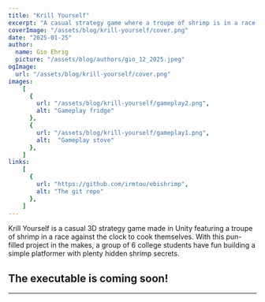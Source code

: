 ```yaml
---
title: "Krill Yourself"
excerpt: "A casual strategy game where a troupe of shrimp is in a race against the clock to cook themselves."
coverImage: "/assets/blog/krill-yourself/cover.png"
date: "2025-01-25"
author:
  name: Gio Ehrig
  picture: "/assets/blog/authors/gio_12_2025.jpeg"
ogImage:
  url: "/assets/blog/krill-yourself/cover.png"
images: 
    [
      {
        url: "/assets/blog/krill-yourself/gameplay2.png", 
        alt: "Gameplay fridge"
      },
      {
        url: "/assets/blog/krill-yourself/gameplay1.png",
        alt:  "Gameplay stove"
      },
    ]
links: 
    [
      {
        url: "https://github.com/irmtou/ebishrimp", 
        alt: "The git repo"
      },
    ]
---
```


Krill Yourself is a casual 3D strategy game made in Unity featuring a troupe of shrimp in a race against the clock to cook themselves. With this pun-filled project in the makes, a group of 6 college students have fun building a simple platformer with plenty hidden shrimp secrets.


## The executable is coming soon!
---
